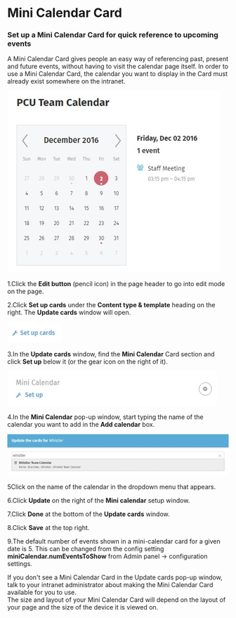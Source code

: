 # Mini Calendar Card

### Set up a Mini Calendar Card for quick reference to upcoming events

A Mini Calendar Card gives people an easy way of referencing past, present and future events, without having to visit the calendar page itself. In order to use a Mini Calendar Card, the calendar you want to display in the Card must already exist somewhere on the intranet.

![](../../../.gitbook/assets/1%20%287%29.jpg)



1.Click the **Edit button** \(pencil icon\) in the page header to go into edit mode on the page.

2.Click **Set up cards** under the **Content type & template** heading on the right. The **Update cards** window will open.

![](../../../.gitbook/assets/2%20%2811%29.jpg)

3.In the **Update cards** window, find the **Mini Calendar** Card section and click **Set up** below it \(or the gear icon on the right of it\).

![](../../../.gitbook/assets/3%20%281%29.jpg)

4.In the **Mini Calendar** pop-up window, start typing the name of the calendar you want to add in the **Add calendar** box.

![](../../../.gitbook/assets/4%20%2819%29.jpg)



5Click on the name of the calendar in the dropdown menu that appears.

6.Click **Update** on the right of the **Mini calendar** setup window.

7.Click **Done** at the bottom of the **Update cards** window.

8.Click **Save** at the top right.

9.The default number of events shown in a mini-calendar card for a given date is 5. This can be changed from the config setting **miniCalendar.numEventsToShow** from Admin panel -&gt; configuration settings.

  
If you don't see a Mini Calendar Card in the Update cards pop-up window, talk to your intranet administrator about making the Mini Calendar Card available for you to use.  
The size and layout of your Mini Calendar Card will depend on the layout of your page and the size of the device it is viewed on.

